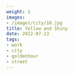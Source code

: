 ```yaml
---
weight: 1
images:
- /images/city/18.jpg
title: Yellow and Shiny
date: 2022-07-23
tags:
- work
- city
- goldenhour
- street
---
```

